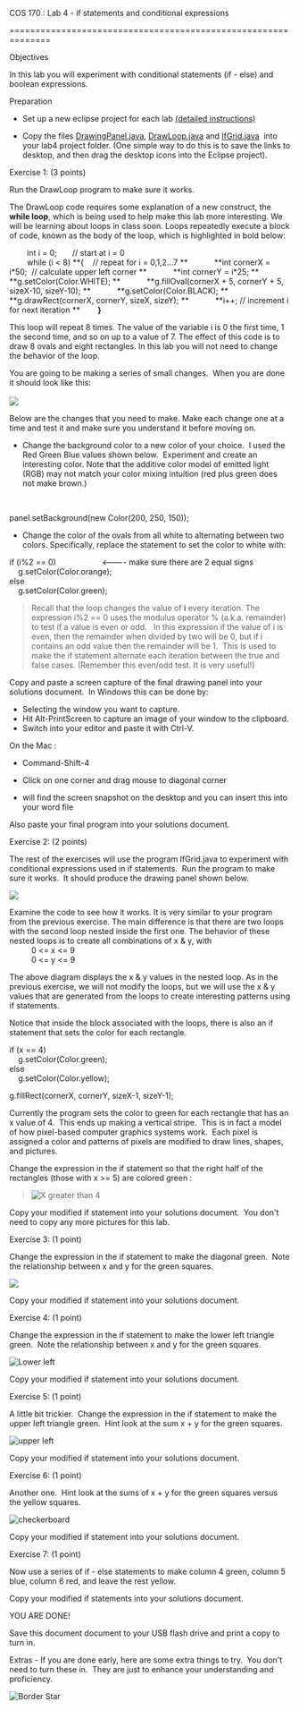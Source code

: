 

COS 170 : Lab 4 - if statements and conditional expressions  

==============================================================

Objectives

In this lab you will experiment with conditional statements (if - else) and boolean expressions.  

Preparation  

  

*   Set up a new eclipse project for each lab [(detailed instructions)](http://www.cs.usm.maine.edu/%7Emacleod/courses/cos160/Fall2020Labs/StartingANewLabProject.html)  
    

*   Copy the files [DrawingPanel.java](http://www.cs.usm.maine.edu/%7Eboothe/cos160/DrawingPanel.java), [DrawLoop.java](https://www.cs.usm.maine.edu/~boothe/cos160/labs/Lab4_files/DrawLoop.java?_&d2lSessionVal=p95kN3dMAKRuVoCxs0U68Zf6R) and [IfGrid.java](https://www.cs.usm.maine.edu/~boothe/cos160/labs/Lab4_files/IfGrid.java?_&d2lSessionVal=p95kN3dMAKRuVoCxs0U68Zf6R)  into your lab4 project folder. (One simple way to do this is to save the links to desktop, and then drag the desktop icons into the Eclipse project).

  

Exercise 1: (3 points)  

Run the DrawLoop program to make sure it works.  

The DrawLoop code requires some explanation of a new construct, the **while loop**, which is being used to help make this lab more interesting. We will be learning about loops in class soon. Loops repeatedly execute a block of code, known as the body of the loop, which is highlighted in bold below:  

        int i = 0;       // start at i = 0  
        while (i < 8) **{    // repeat for i = 0,1,2...7
        **            **int cornerX = i\*50;  // calculate upper left corner
        **            **int cornerY = i\*25;
        **            **g.setColor(Color.WHITE);
        **            **g.fillOval(cornerX + 5, cornerY + 5, sizeX-10, sizeY-10);
        **            **g.setColor(Color.BLACK);
        **            **g.drawRect(cornerX, cornerY, sizeX, sizeY);
        **            **i++; // increment i for next iteration
        **        **}**  

  

This loop will repeat 8 times. The value of the variable i is 0 the first time, 1 the second time, and so on up to a value of 7. The effect of this code is to draw 8 ovals and eight rectangles. In this lab you will not need to change the behavior of the loop.  

You are going to be making a series of small changes.  When you are done it should look like this:  
   
![](https://www.cs.usm.maine.edu/~boothe/cos160/labs/Lab4_files/DrawLoop2Soln.png?_&d2lSessionVal=p95kN3dMAKRuVoCxs0U68Zf6R)

Below are the changes that you need to make. Make each change one at a time and test it and make sure you understand it before moving on.  

*   Change the background color to a new color of your choice.  I used the Red Green Blue values shown below.  Experiment and create an interesting color. Note that the additive color model of emitted light (RGB) may not match your color mixing intuition (red plus green does not make brown.)  
    

   

panel.setBackground(new Color(200, 250, 150));  

  

*   Change the color of the ovals from all white to alternating between two colors. Specifically, replace the statement to set the color to white with:

  

if (i%2 == 0)                     <---- make sure there are 2 equal signs  
    g.setColor(Color.orange);  
else  
    g.setColor(Color.green);  

  

> Recall that the loop changes the value of **i** every iteration. The expression i%2 == 0 uses the modulus operator % (a.k.a. remainder) to test if a value is even or odd.   In this expression if the value of i is even, then the remainder when divided by two will be 0, but if i contains an odd value then the remainder will be 1.  This is used to make the if statement alternate each iteration between the true and false cases. (Remember this even/odd test. It is very useful!)  

Copy and paste a screen capture of the final drawing panel into your solutions document.  In Windows this can be done by:  

*   Selecting the window you want to capture.
*   Hit Alt-PrintScreen to capture an image of your window to the clipboard.
*   Switch into your editor and paste it with Ctrl-V.

On the Mac :  

*   Command-Shift-4  
    
*   Click on one corner and drag mouse to diagonal corner  
    
*   will find the screen snapshot on the desktop and you can insert this into your word file  
    

Also paste your final program into your solutions document.

Exercise 2: (2 points)  

The rest of the exercises will use the program IfGrid.java to experiment with conditional expressions used in if statements.  Run the program to make sure it works.  It should produce the drawing panel shown below.

![](https://www.cs.usm.maine.edu/~boothe/cos160/labs/Lab4_files/IfGridx4.png?_&d2lSessionVal=p95kN3dMAKRuVoCxs0U68Zf6R)  

Examine the code to see how it works. It is very similar to your program from the previous exercise. The main difference is that there are two loops with the second loop nested inside the first one. The behavior of these nested loops is to create all combinations of x & y, with  
          0 <= x <= 9  
          0 <= y <= 9  

The above diagram displays the x & y values in the nested loop. As in the previous exercise, we will not modify the loops, but we will use the x & y values that are generated from the loops to create interesting patterns using if statements.  

Notice that inside the block associated with the loops, there is also an if statement that sets the color for each rectangle.  

if (x == 4)  
    g.setColor(Color.green);  
else  
    g.setColor(Color.yellow);  
  
g.fillRect(cornerX, cornerY, sizeX-1, sizeY-1);  

Currently the program sets the color to green for each rectangle that has an x value of 4.  This ends up making a vertical stripe.  This is in fact a model of how pixel-based computer graphics systems work.  Each pixel is assigned a color and patterns of pixels are modified to draw lines, shapes, and pictures.  

Change the expression in the if statement so that the right half of the rectangles (those with x >= 5) are colored green :  

> ![X greater than 4](https://www.cs.usm.maine.edu/~boothe/cos160/labs/Lab4_files/xGreaterThan4.png?_&d2lSessionVal=p95kN3dMAKRuVoCxs0U68Zf6R)

Copy your modified if statement into your solutions document.  You don't need to copy any more pictures for this lab.  

Exercise 3: (1 point)  

Change the expression in the if statement to make the diagonal green.  Note the relationship between x and y for the green squares.  

![](https://www.cs.usm.maine.edu/~boothe/cos160/labs/Lab4_files/IfGridDiagonal.png?_&d2lSessionVal=p95kN3dMAKRuVoCxs0U68Zf6R)  

Copy your modified if statement into your solutions document.  

  

Exercise 4: (1 point)  

Change the expression in the if statement to make the lower left triangle green.  Note the relationship between x and y for the green squares.  

![Lower left](https://www.cs.usm.maine.edu/~boothe/cos160/labs/Lab4_files/LowerLeft.PNG?_&d2lSessionVal=p95kN3dMAKRuVoCxs0U68Zf6R)  

Copy your modified if statement into your solutions document.

Exercise 5: (1 point)  

A little bit trickier.  Change the expression in the if statement to make the upper left triangle green.  Hint look at the sum x + y for the green squares.  

![upper left](https://www.cs.usm.maine.edu/~boothe/cos160/labs/Lab4_files/UpperLeft.PNG?_&d2lSessionVal=p95kN3dMAKRuVoCxs0U68Zf6R)  

Copy your modified if statement into your solutions document.

Exercise 6: (1 point)  

Another one.  Hint look at the sums of x + y for the green squares versus the yellow squares.

![checkerboard](https://www.cs.usm.maine.edu/~boothe/cos160/labs/Lab4_files/Checker.PNG?_&d2lSessionVal=p95kN3dMAKRuVoCxs0U68Zf6R)  

Copy your modified if statement into your solutions document.

Exercise 7: (1 point)  

Now use a series of if - else statements to make column 4 green, column 5 blue, column 6 red, and leave the rest yellow.  

Copy your modified if statements into your solutions document.

YOU ARE DONE!

Save this document document to your USB flash drive and print a copy to turn in.  

Extras - If you are done early, here are some extra things to try.  You don't need to turn these in.  They are just to enhance your understanding and proficiency.  

  
  

![Border Star](https://courses.maine.edu/content/enforced/139829-2120.UMS06-S.62273.1/Labs/Lab4_files/BorderStar.PNG?_&d2lSessionVal=p95kN3dMAKRuVoCxs0U68Zf6R)
